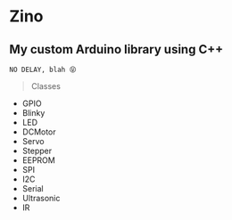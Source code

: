 # Zino
## My custom Arduino library using C++

```NO DELAY, blah 😝```

> Classes

+ GPIO
+ Blinky
+ LED
+ DCMotor
+ Servo
+ Stepper
+ EEPROM
+ SPI
+ I2C
+ Serial
+ Ultrasonic
+ IR